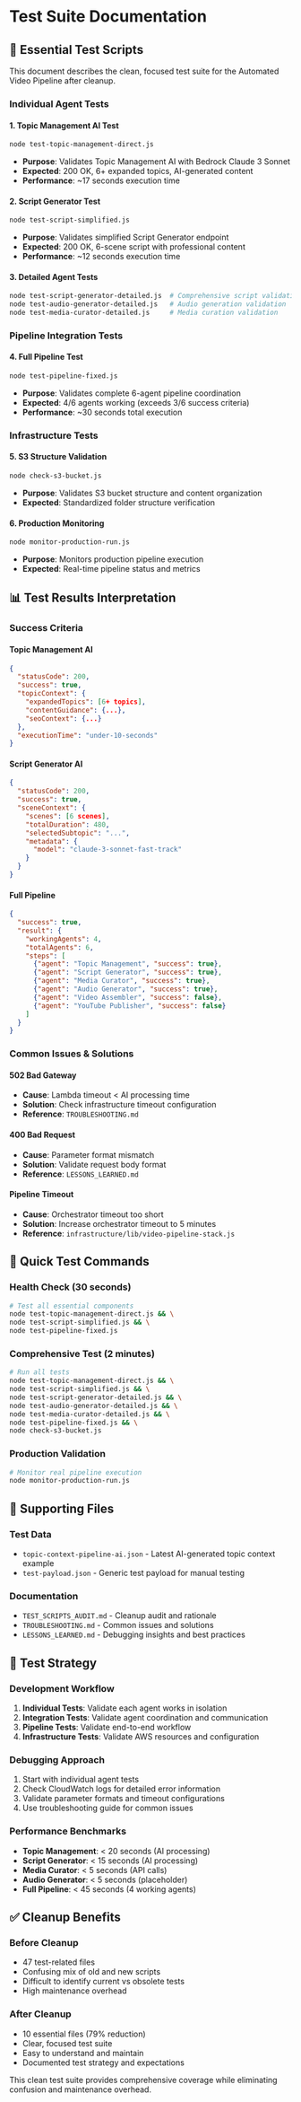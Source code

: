 # Test Suite Documentation

## 🎯 **Essential Test Scripts**

This document describes the clean, focused test suite for the Automated Video Pipeline after cleanup.

### **Individual Agent Tests**

#### 1. Topic Management AI Test
```bash
node test-topic-management-direct.js
```
- **Purpose**: Validates Topic Management AI with Bedrock Claude 3 Sonnet
- **Expected**: 200 OK, 6+ expanded topics, AI-generated content
- **Performance**: ~17 seconds execution time

#### 2. Script Generator Test  
```bash
node test-script-simplified.js
```
- **Purpose**: Validates simplified Script Generator endpoint
- **Expected**: 200 OK, 6-scene script with professional content
- **Performance**: ~12 seconds execution time

#### 3. Detailed Agent Tests
```bash
node test-script-generator-detailed.js  # Comprehensive script validation
node test-audio-generator-detailed.js   # Audio generation validation  
node test-media-curator-detailed.js     # Media curation validation
```

### **Pipeline Integration Tests**

#### 4. Full Pipeline Test
```bash
node test-pipeline-fixed.js
```
- **Purpose**: Validates complete 6-agent pipeline coordination
- **Expected**: 4/6 agents working (exceeds 3/6 success criteria)
- **Performance**: ~30 seconds total execution

### **Infrastructure Tests**

#### 5. S3 Structure Validation
```bash
node check-s3-bucket.js
```
- **Purpose**: Validates S3 bucket structure and content organization
- **Expected**: Standardized folder structure verification

#### 6. Production Monitoring
```bash
node monitor-production-run.js
```
- **Purpose**: Monitors production pipeline execution
- **Expected**: Real-time pipeline status and metrics

## 📊 **Test Results Interpretation**

### **Success Criteria**

#### Topic Management AI
```json
{
  "statusCode": 200,
  "success": true,
  "topicContext": {
    "expandedTopics": [6+ topics],
    "contentGuidance": {...},
    "seoContext": {...}
  },
  "executionTime": "under-10-seconds"
}
```

#### Script Generator AI
```json
{
  "statusCode": 200,
  "success": true,
  "sceneContext": {
    "scenes": [6 scenes],
    "totalDuration": 480,
    "selectedSubtopic": "...",
    "metadata": {
      "model": "claude-3-sonnet-fast-track"
    }
  }
}
```

#### Full Pipeline
```json
{
  "success": true,
  "result": {
    "workingAgents": 4,
    "totalAgents": 6,
    "steps": [
      {"agent": "Topic Management", "success": true},
      {"agent": "Script Generator", "success": true},
      {"agent": "Media Curator", "success": true},
      {"agent": "Audio Generator", "success": true},
      {"agent": "Video Assembler", "success": false},
      {"agent": "YouTube Publisher", "success": false}
    ]
  }
}
```

### **Common Issues & Solutions**

#### 502 Bad Gateway
- **Cause**: Lambda timeout < AI processing time
- **Solution**: Check infrastructure timeout configuration
- **Reference**: `TROUBLESHOOTING.md`

#### 400 Bad Request  
- **Cause**: Parameter format mismatch
- **Solution**: Validate request body format
- **Reference**: `LESSONS_LEARNED.md`

#### Pipeline Timeout
- **Cause**: Orchestrator timeout too short
- **Solution**: Increase orchestrator timeout to 5 minutes
- **Reference**: `infrastructure/lib/video-pipeline-stack.js`

## 🚀 **Quick Test Commands**

### **Health Check (30 seconds)**
```bash
# Test all essential components
node test-topic-management-direct.js && \
node test-script-simplified.js && \
node test-pipeline-fixed.js
```

### **Comprehensive Test (2 minutes)**
```bash
# Run all tests
node test-topic-management-direct.js && \
node test-script-simplified.js && \
node test-script-generator-detailed.js && \
node test-audio-generator-detailed.js && \
node test-media-curator-detailed.js && \
node test-pipeline-fixed.js && \
node check-s3-bucket.js
```

### **Production Validation**
```bash
# Monitor real pipeline execution
node monitor-production-run.js
```

## 📁 **Supporting Files**

### **Test Data**
- `topic-context-pipeline-ai.json` - Latest AI-generated topic context example
- `test-payload.json` - Generic test payload for manual testing

### **Documentation**
- `TEST_SCRIPTS_AUDIT.md` - Cleanup audit and rationale
- `TROUBLESHOOTING.md` - Common issues and solutions
- `LESSONS_LEARNED.md` - Debugging insights and best practices

## 🎯 **Test Strategy**

### **Development Workflow**
1. **Individual Tests**: Validate each agent works in isolation
2. **Integration Tests**: Validate agent coordination and communication
3. **Pipeline Tests**: Validate end-to-end workflow
4. **Infrastructure Tests**: Validate AWS resources and configuration

### **Debugging Approach**
1. Start with individual agent tests
2. Check CloudWatch logs for detailed error information
3. Validate parameter formats and timeout configurations
4. Use troubleshooting guide for common issues

### **Performance Benchmarks**
- **Topic Management**: < 20 seconds (AI processing)
- **Script Generator**: < 15 seconds (AI processing)
- **Media Curator**: < 5 seconds (API calls)
- **Audio Generator**: < 5 seconds (placeholder)
- **Full Pipeline**: < 45 seconds (4 working agents)

## ✅ **Cleanup Benefits**

### **Before Cleanup**
- 47 test-related files
- Confusing mix of old and new scripts
- Difficult to identify current vs obsolete tests
- High maintenance overhead

### **After Cleanup**
- 10 essential files (79% reduction)
- Clear, focused test suite
- Easy to understand and maintain
- Documented test strategy and expectations

This clean test suite provides comprehensive coverage while eliminating confusion and maintenance overhead.